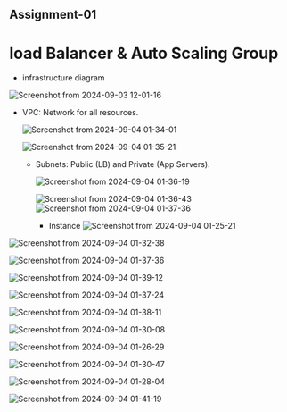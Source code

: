 ## Assignment-01

# load Balancer & Auto Scaling Group

- infrastructure diagram

![Screenshot from 2024-09-03 12-01-16](https://github.com/user-attachments/assets/94bf5e04-09dd-4ee7-a13b-2ed64db577fd)

- VPC: Network for all resources.

  ![Screenshot from 2024-09-04 01-34-01](https://github.com/user-attachments/assets/db5b04d8-2c4c-416e-ba6d-5510598c1aff)

  ![Screenshot from 2024-09-04 01-35-21](https://github.com/user-attachments/assets/ee80b448-b45f-436e-900b-fb70fd873034)

  - Subnets: Public (LB) and Private (App Servers).

    ![Screenshot from 2024-09-04 01-36-19](https://github.com/user-attachments/assets/7047d8a3-95ed-49f5-838b-5bce16f06801)

    ![Screenshot from 2024-09-04 01-36-43](https://github.com/user-attachments/assets/8bd168bc-8b6e-4de6-9e22-281abbc58266)
![Screenshot from 2024-09-04 01-37-36](https://github.com/user-attachments/assets/bc7cc1a6-7d94-4e02-b21a-55c6262b6db6)


    - Instance
![Screenshot from 2024-09-04 01-25-21](https://github.com/user-attachments/assets/f267fc0b-0d02-44e6-96f1-c03eb3a43136)

![Screenshot from 2024-09-04 01-32-38](https://github.com/user-attachments/assets/6b5ab535-87a5-4e67-97e4-e2703585f609)

![Screenshot from 2024-09-04 01-37-36](https://github.com/user-attachments/assets/a01df695-52ac-4631-9cc9-34593790ec64)

![Screenshot from 2024-09-04 01-39-12](https://github.com/user-attachments/assets/e3d9636f-70d3-4756-af47-40b4edbbede3)

![Screenshot from 2024-09-04 01-37-24](https://github.com/user-attachments/assets/63a49ed5-9a67-467f-9252-9a1ce58a73d5)

![Screenshot from 2024-09-04 01-38-11](https://github.com/user-attachments/assets/498b5eef-96d7-462f-bbb9-ab68c1df3e82)

![Screenshot from 2024-09-04 01-30-08](https://github.com/user-attachments/assets/a8ff9f21-b60e-4d9a-9b8b-3141f63f4bde)


![Screenshot from 2024-09-04 01-26-29](https://github.com/user-attachments/assets/c2aff12e-6d79-4cc1-b548-4aa0b5600b4a)

![Screenshot from 2024-09-04 01-30-47](https://github.com/user-attachments/assets/d89c464f-a7ed-4f2d-9f6a-c836d721f352)

![Screenshot from 2024-09-04 01-28-04](https://github.com/user-attachments/assets/1424ca50-39c1-4afe-b938-32ec60d17a76)

![Screenshot from 2024-09-04 01-41-19](https://github.com/user-attachments/assets/410b1d24-ef63-40fa-8a07-275627ba6826)




















